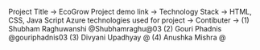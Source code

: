 Project Title -> EcoGrow
Project demo link ->
Technology Stack -> HTML, CSS, Java Script
Azure technologies used for project -> 
Contibuter -> (1) Shubham Raghuwanshi @Shubhamraghu@03
              (2) Gouri Phadnis @gouriphadnis03
              (3) Divyani Upadhyay @
              (4) Anushka Mishra @

<!---
ShubhamRaghu03/ShubhamRaghu03 is a ✨ special ✨ repository because its `README.md` (this file) appears on your GitHub profile.
You can click the Preview link to take a look at your changes.
--->
